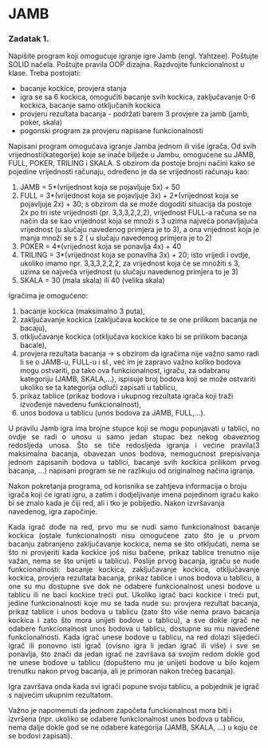 # JAMB

### Zadatak 1.
Napišite program koji omogućuje igranje igre Jamb (engl. Yahtzee). Poštujte SOLID načela. Poštujte pravila OOP dizajna. Razdvojite funkcionalnost u klase. Treba postojati:
 - bacanje kockice, provjera stanja
 - igra se sa 6 kockica, omogućiti bacanje svih kockica, zaključavanje 0-6 kockica, bacanje samo otključanih kockica
 - provjeru rezultata bacanja - podržati barem 3 provjere za jamb (jamb, poker, skala)
 - pogonski program za provjeru napisane funkcionalnosti


Napisani program omogućava igranje Jamba jednom ili više igrača. Od svih vrijednosti(kategorije) koje se inače bilježe u Jambu, omogućene su JAMB, FULL, POKER, TRILING i SKALA.
S obzirom da postoje brojni načini kako se pojedine vrijednosti računaju, određeno je da se vrijednosti računaju kao:
1. JAMB = 5*(vrijednost koja se pojavljuje 5x) + 50 
2. FULL = 3*(vrijednost koja se pojavljuje 3x) + 2*(vrijednost koja se pojavljuje 2x) + 30; s obzirom da se može dogoditi situacija da postoje 2x po tri iste vrijednosti (pr. 3,3,3,2,2,2), vrijednost FULL-a računa se na način da se kao vrijednost koja se množi s 3 uzima najveća ponavljajuća vrijednost (u slučaju navedenog primjera je to 3), a ona vrijednost koja je manja množi se s 2 ( u slučaju navedenog primjera je to 2)
3. POKER = 4*(vrijednost koja se ponavlja 4x) + 40
4. TRILING = 3*(vrijednost koja se ponavlha 3x) + 20; isto vrijedi i ovdje, ukoliko imamo npr. 3,3,3,2,2,2, za vrijednost koja će se množiti s 3, uzima se najveća vrijednost (u slučaju navedenog primjera to je 3)
5. SKALA = 30 (mala skala) ili 40 (velika skala)

Igračima je omogućeno:
1. bacanje kockica (maksimalno 3 puta),
2. zaključavanje kockica (zaključava kockice te se one prilikom bacanja ne bacaju),
3. otključavanje kockica (otključava kockice kako bi se prilikom bacanja bacale),
4. provjera rezultata bacanja -> s obzirom da igračima nije važno samo radi li se o JAMB-u, FULL-u i sl., već im je zapravo važno koliko bodova mogu ostvariti, pa tako ova funkcionalnost, igraču, za odabranu kategoriju (JAMB, SKALA,...), ispisuje broj bodova koji se može ostvariti ukoliko se ta kategorija odluči zapisati u tablicu,
5. prikaz tablice (prikaz bodova i ukupnog  rezultata igrača koji traži izvođenje navedenu funkcionalnost),
6. unos bodova u tablicu (unos bodova za JAMB, FULL,...).

<p align="justify">
U pravilu Jamb igra ima brojne stupce koji se mogu popunjavati u tablici, no ovdje se radi o unosu u samo jedan stupac bez nekog obaveznog redosljeda unosa.
Što se tiče redosljeda igranja i većine pravila(3 maksimalna bacanja, obavezan unos bodova, nemogućnost prepisivanja jednom zapisanih bodova u tablici, bacanje svih kockica prilikom prvog bacanja, ...) napisani program se ne razlikuju od originalnog načina igranja. 

Nakon pokretanja programa, od korisnika se zahtjeva informacija o broju igrača koji će igrati igru, a zatim i dodjeljivanje imena pojedinom igraču kako bi se znalo kada je čiji red, ali i tko je pobijedio. Nakon izvršavanja navedenog, igra započinje.
  </p>
<p align="justify">
Kada igrač dođe na red, prvo mu se nudi samo funkcionalnost bacanje kockica (ostale funkcionalnosti nisu omogućene zato što je u prvom bacanju zabranjeno zaključavanje kockica, nema se što otključati, nema se što ni provjeriti kada kockice još nisu bačene, prikaz tablice trenutno nije važan, nema se što unijeti u tablicu). Poslije prvog bacanja, igraču se nude funkcionalnosti: bacanje kockica, zaključavanje kockica, otključavanje kockica, provjera rezultata bacanja, prikaz tablice i unos bodova u tablicu, a one su mu dostupne sve dok ne odabere funkcionalnost unesi bodove u tablicu ili ne baci kockice treći put. Ukoliko igrač baci kockice i treći put, jedine funkcionalnosti koje mu se tada nude su: provjera rezultat bacanja, prikaz tablice i unos bodova u tablicu (zato što više nema pravo bacanja kockica i zato što mora unijeti bodove u tablicu), a sve dokle igrač ne odabere funkcionalnost unos bodova u tablicu, dostupne su mu navedene funkcionalnosti. Kada igrač unese bodove u tablicu, na red dolazi slijedeći igrač ili ponovno isti igrač (ovisno igra li jedan igrač ili više) i sve se ponavlja, što znači da jedan igrač ne završava sa svojim redom dokle god ne unese bodove u tablicu (dopušteno mu je unijeti bodove u bilo kojem trenutku nakon prvog bacanja, ali je primoran nakon trećeg bacanja).
  
Igra završava onda kada svi igrači popune svoju tablicu, a pobjednik je igrač s najvećim ukupnim rezultatom.
  
Važno je napomenuti da jednom započeta funckionalnost mora biti i izvršena (npr. ukoliko se odabere funkcionalnost unos bodova u tablicu, nema dalje dokle god se ne odabere kategorija (JAMB, SKALA, ...) u koju će se bodovi zapisati).
  </p>
